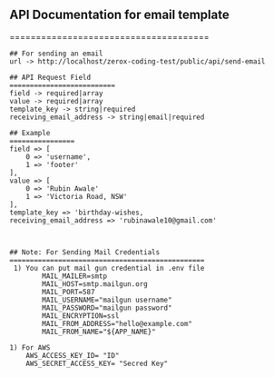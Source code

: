 ## API Documentation for email template
======================================

    ## For sending an email
    url -> http://localhost/zerox-coding-test/public/api/send-email

    ## API Request Field
    ==========================
    field -> required|array
    value -> required|array
    template_key -> string|required
    receiving_email_address -> string|email|required

    ## Example
    ================
    field => [
        0 => 'username',
        1 => 'footer'
    ],
    value => [
        0 => 'Rubin Awale'
        1 => 'Victoria Road, NSW'
    ],
    template_key => 'birthday-wishes,
    receiving_email_address => 'rubinawale10@gmail.com'



    ## Note: For Sending Mail Credentials
    ================================================
     1) You can put mail gun credential in .env file
            MAIL_MAILER=smtp
            MAIL_HOST=smtp.mailgun.org
            MAIL_PORT=587
            MAIL_USERNAME="mailgun username"
            MAIL_PASSWORD="mailgun password"
            MAIL_ENCRYPTION=ssl
            MAIL_FROM_ADDRESS="hello@example.com"
            MAIL_FROM_NAME="${APP_NAME}"
    
    1) For AWS
        AWS_ACCESS_KEY_ID= "ID"
        AWS_SECRET_ACCESS_KEY= "Secred Key"